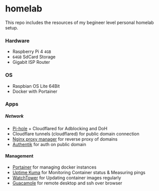 # homelab
This repo includes the resources of my begineer level personal homelab setup.

### Hardware
- Raspberry Pi 4 `4GB`
- `64GB` SdCard Storage
- Gigabit ISP Router

### OS
- Raspbian OS Lite 64Bit
- Docker with Portainer

### Apps
##### Network
- [Pi-hole](https://pi-hole.net) + Cloudflared for Adblocking and DoH
- Cloudflare tunnels (cloudflared) for public domain connection
- [Nginx proxy manager](https://nginxproxymanager.com) for reverse proxy of domains
- [Authentik](https://goauthentik.io) for auth on public domain

#### Management
- [Portainer](https://portainer.io) for managing docker instances
- [Uptime Kuma](https://github.com/louislam/uptime-kuma) for Monitoring Container status & Measuring pings
- [WatchTower](https://containrrr.dev/watchtower/) for Updating container images regularly
- [Guacamole](https://guacamole.apache.org) for remote desktop and ssh over browser
